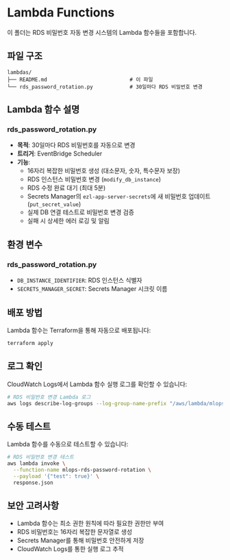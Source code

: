 # Lambda Functions

이 폴더는 RDS 비밀번호 자동 변경 시스템의 Lambda 함수들을 포함합니다.

## 파일 구조

```
lambdas/
├── README.md                           # 이 파일
└── rds_password_rotation.py            # 30일마다 RDS 비밀번호 변경
```

## Lambda 함수 설명

### rds_password_rotation.py
- **목적**: 30일마다 RDS 비밀번호를 자동으로 변경
- **트리거**: EventBridge Scheduler
- **기능**:
  - 16자리 복잡한 비밀번호 생성 (대소문자, 숫자, 특수문자 보장)
  - RDS 인스턴스 비밀번호 변경 (`modify_db_instance`)
  - RDS 수정 완료 대기 (최대 5분)
  - Secrets Manager의 `ezl-app-server-secrets`에 새 비밀번호 업데이트 (`put_secret_value`)
  - 실제 DB 연결 테스트로 비밀번호 변경 검증
  - 실패 시 상세한 에러 로깅 및 알림

## 환경 변수

### rds_password_rotation.py
- `DB_INSTANCE_IDENTIFIER`: RDS 인스턴스 식별자
- `SECRETS_MANAGER_SECRET`: Secrets Manager 시크릿 이름

## 배포 방법

Lambda 함수는 Terraform을 통해 자동으로 배포됩니다:

```bash
terraform apply
```

## 로그 확인

CloudWatch Logs에서 Lambda 함수 실행 로그를 확인할 수 있습니다:

```bash
# RDS 비밀번호 변경 Lambda 로그
aws logs describe-log-groups --log-group-name-prefix "/aws/lambda/mlops-rds-password-rotation"
```

## 수동 테스트

Lambda 함수를 수동으로 테스트할 수 있습니다:

```bash
# RDS 비밀번호 변경 테스트
aws lambda invoke \
  --function-name mlops-rds-password-rotation \
  --payload '{"test": true}' \
  response.json
```

## 보안 고려사항

- Lambda 함수는 최소 권한 원칙에 따라 필요한 권한만 부여
- RDS 비밀번호는 16자리 복잡한 문자열로 생성
- Secrets Manager를 통해 비밀번호 안전하게 저장
- CloudWatch Logs를 통한 실행 로그 추적

